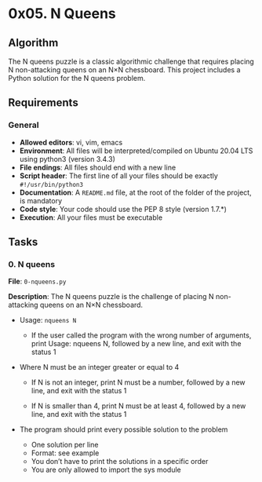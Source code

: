 # 0x05. N Queens

## Algorithm

The N queens puzzle is a classic algorithmic challenge that requires placing N non-attacking queens on an N×N chessboard. This project includes a Python solution for the N queens problem.

## Requirements

### General

- **Allowed editors**: vi, vim, emacs
- **Environment**: All files will be interpreted/compiled on Ubuntu 20.04 LTS using python3 (version 3.4.3)
- **File endings**: All files should end with a new line
- **Script header**: The first line of all your files should be exactly `#!/usr/bin/python3`
- **Documentation**: A `README.md` file, at the root of the folder of the project, is mandatory
- **Code style**: Your code should use the PEP 8 style (version 1.7.*)
- **Execution**: All your files must be executable

## Tasks

### 0. N queens

**File**: `0-nqueens.py`

**Description**: The N queens puzzle is the challenge of placing N non-attacking queens on an N×N chessboard.

- Usage: `nqueens N`

  - If the user called the program with the wrong number of arguments, print Usage: nqueens N, followed by a new line, and exit with the status 1

- Where N must be an integer greater or equal to 4

  - If N is not an integer, print N must be a number, followed by a new line, and exit with the status 1

  - If N is smaller than 4, print N must be at least 4, followed by a new line, and exit with the status 1

- The program should print every possible solution to the problem

  - One solution per line
  - Format: see example
  - You don’t have to print the solutions in a specific order
  - You are only allowed to import the sys module
